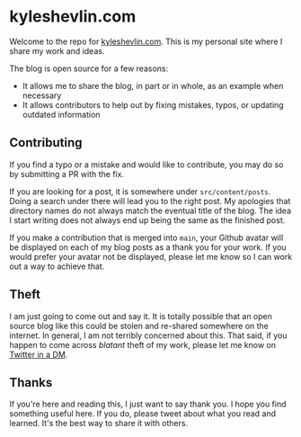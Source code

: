 # kyleshevlin.com

Welcome to the repo for [kyleshevlin.com](https://kyleshevlin.com). This is my personal site where I share my work and ideas.

The blog is open source for a few reasons:

- It allows me to share the blog, in part or in whole, as an example when necessary
- It allows contributors to help out by fixing mistakes, typos, or updating outdated information

## Contributing

If you find a typo or a mistake and would like to contribute, you may do so by submitting a PR with the fix.

If you are looking for a post, it is somewhere under `src/content/posts`. Doing a search under there will lead you to the right post. My apologies that directory names do not always match the eventual title of the blog. The idea I start writing does not always end up being the same as the finished post.

If you make a contribution that is merged into `main`, your Github avatar will be displayed on each of my blog posts as a thank you for your work. If you would prefer your avatar not be displayed, please let me know so I can work out a way to achieve that.

## Theft

I am just going to come out and say it. It is totally possible that an open source blog like this could be stolen and re-shared somewhere on the internet. In general, I am not terribly concerned about this. That said, if you happen to come across _blatant_ theft of my work, please let me know on [Twitter in a DM](https://twitter.com/kyleshevlin).

## Thanks

If you're here and reading this, I just want to say thank you. I hope you find something useful here. If you do, please tweet about what you read and learned. It's the best way to share it with others.
